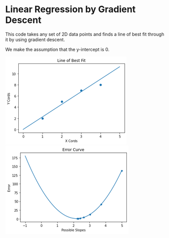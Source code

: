 # Linear Regression by Gradient Descent
This code takes any set of 2D data points and finds a line of best fit through it by using gradient descent.

We make the assumption that the y-intercept is 0.

![Image](GradientDescent3Plot2.png)
![Image](GradientDescent3Plot1.png)
